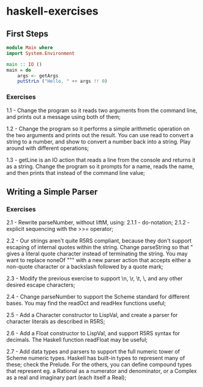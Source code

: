# haskell-exercises


## First Steps

```haskell
module Main where
import System.Environment

main :: IO ()
main = do
    args <- getArgs
    putStrLn ("Hello, " ++ args !! 0)
```

### Exercises
1.1 - Change the program so it reads two arguments from the command line, and prints out a message using both of them;

1.2 - Change the program so it performs a simple arithmetic operation on the two arguments and prints out the result. You can use read to convert a string to a number, and show to convert a number back into a string. Play around with different operations;

1.3 - getLine is an IO action that reads a line from the console and returns it as a string. Change the program so it prompts for a name, reads the name, and then prints that instead of the command line value;


## Writing a Simple Parser

### Exercises
2.1 - Rewrite parseNumber, without liftM, using:
	2.1.1 - do-notation;
	2.1.2 - explicit sequencing with the >>= operator;

2.2 - Our strings aren't quite R5RS compliant, because they don't support escaping of internal quotes within the string. Change parseString so that \" gives a literal quote character instead of terminating the string. You may want to replace noneOf "\"" with a new parser action that accepts either a non-quote character or a backslash followed by a quote mark;

2.3 - Modify the previous exercise to support \n, \r, \t, \\, and any other desired escape characters;

2.4 - Change parseNumber to support the Scheme standard for different bases. You may find the readOct and readHex functions useful;

2.5 - Add a Character constructor to LispVal, and create a parser for character literals as described in R5RS;

2.6 - Add a Float constructor to LispVal, and support R5RS syntax for decimals. The Haskell function readFloat may be useful;

2.7 - Add data types and parsers to support the full numeric tower of Scheme numeric types. Haskell has built-in types to represent many of these; check the Prelude. For the others, you can define compound types that represent eg. a Rational as a numerator and denominator, or a Complex as a real and imaginary part (each itself a Real);
